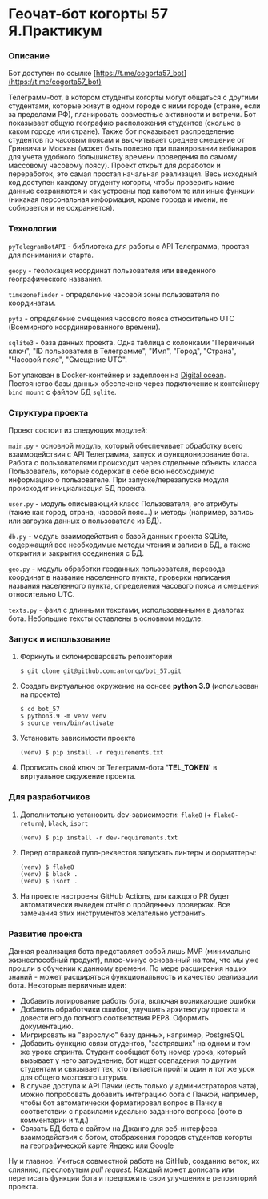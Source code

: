 # Геочат-бот когорты 57 Я.Практикум

### Описание
Бот доступен по ссылке [https://t.me/cogorta57_bot](https://t.me/cogorta57_bot)

Телеграмм-бот, в котором студенты когорты могут общаться с другими студентами, которые живут в одном городе с ними городе (стране, если за пределами РФ), планировать совместные активности и встречи. Бот показывает общую географию расположения студентов (сколько в каком городе или стране). Также бот показывает распределение студентов по часовым поясам и высчитывает среднее смещение от Гринвича и Москвы (может быть полезно при планировании вебинаров для учета удобного большинству времени проведения по самому массовому часовому поясу). Проект открыт для доработок и переработок, это самая простая начальная реализация. Весь исходный код доступен каждому студенту когорты, чтобы проверить какие данные сохраняются и как устроены под капотом те или иные функции (никакая персональная информация, кроме города и имени, не собирается и не сохраняется).
### Технологии
`pyTelegramBotAPI` - библиотека для работы с API Телеграмма, простая для понимания и старта.

`geopy` - геолокация координат пользователя или введенного географического названия.

`timezonefinder` - определение часовой зоны пользователя по координатам.

`pytz` - определение смещения часового пояса относительно UTC (Всемирного координированного времени).

`sqlite3` - база данных проекта. Одна таблица с колонками "Первичный ключ", "ID пользователя в Телеграмме", "Имя", "Город", "Страна", "Часовой пояс", "Смещение UTC".

Бот упакован в Docker-контейнер и задеплоен на [Digital ocean](https://www.digitalocean.com/). Постоянство базы данных обеспечено через подключение к контейнеру `bind mount` с файлом БД `sqlite`.

### Структура проекта
Проект состоит из следующих модулей:

`main.py` - основной модуль, который обеспечивает обработку всего взаимодействия с API Телеграмма, запуск и функционирование бота. Работа с пользователями происходит через отдельные объекты класса Пользователь, которые содержат в себе всю необходимую информацию о пользователе. При запуске/перезапуске модуля происходит инициализация БД проекта.

`user.py` - модуль описывающий класс Пользователя, его атрибуты (такие как город, страна, часовой пояс...) и методы (например, запись или загрузка данных о пользователе из БД).

`db.py` - модуль взаимодействия с базой данных проекта SQLite, содержащий все необходимые методы чтения и записи в БД, а также открытия и закрытия соединения с БД.

`geo.py` - модуль обработки геоданных пользователя, перевода координат в название населенного пункта, проверки написания названия населенного пункта, определения часового пояса и смещения относительно UTC.

`texts.py` - фаил с длинными текстами, использованными в диалогах бота. Небольшие тексты оставлены в основном модуле.
### Запуск и использование
1. Форкнуть и склонироваровать репозиторий
    ```
    $ git clone git@github.com:antoncp/bot_57.git
    ```
2. Создать виртуальное окружение на основе **python 3.9** (использован на проекте)
    ```
    $ cd bot_57
    $ python3.9 -m venv venv
    $ source venv/bin/activate
    ```
3. Установить зависимости проекта
    ```
    (venv) $ pip install -r requirements.txt
    ```
4. Прописать свой ключ от Телеграмм-бота **'TEL_TOKEN'** в виртуальное окружение проекта.
### Для разработчиков
1. Дополнительно установить dev-зависимости: `flake8` (+ `flake8-return`), `black`, `isort`
    ```
    (venv) $ pip install -r dev-requirements.txt
    ```
2. Перед отправкой пулл-реквестов запускать линтеры и форматтеры:
    ```
    (venv) $ flake8
    (venv) $ black .
    (venv) $ isort .
    ```
3. На проекте настроены GitHub Actions, для каждого PR будет автоматически выведен отчёт о пройденных проверках. Все замечания этих инструментов желательно устранить.
### Развитие проекта
Данная реализация бота представляет собой лишь MVP (минимально жизнеспособный продукт), плюс-минус основанный на том, что мы уже прошли в обучении к данному времени. По мере расширения наших знаний - может расширяться функциональность и качество реализации бота. Некоторые первичные идеи:

- Добавить логирование работы бота, включая возникающие ошибки
- Добавить обработчики ошибок, улучшить архитектуру проекта и довести его до полного соответствия PEP8. Оформить документацию.
- Мигрировать на "взрослую" базу данных, например, PostgreSQL
- Добавить функцию связи студентов, "застрявших" на одном и том же уроке спринта. Студент сообщает боту номер урока, который вызывает у него затруднение, бот ищет совпадения по другим студентам и связывает тех, кто пытается пройти один и тот же урок для общего мозгового штурма.
- В случае доступа к API Пачки (есть только у администраторов чата), можно попробовать добавить интеграцию бота с Пачкой, например, чтобы бот автоматически форматировал вопрос в Пачку в соответствии с правилами идеально заданного вопроса (фото в комментарии и т.д.)
- Связать БД бота с сайтом на Джанго для веб-интерфеса взаимодействия с ботом, отображения городов студентов когорты на географической карте Яндекс или Google

Ну и главное. Учиться совместной работе на GitHub, созданию веток, их слиянию, пресловутым *pull request*. Каждый может дописать или переписать функции бота и предложить свои улучшения в репозиторий проекта.


